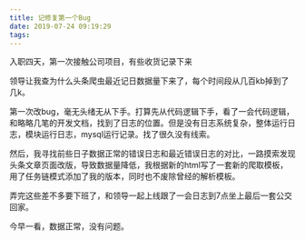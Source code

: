 ```yaml
---
title: 记修复第一个Bug
date: 2019-07-24 09:19:29
tags:
---
```

入职四天，第一次接触公司项目，有些收货记录下来

领导让我查为什么头条爬虫最近记日数据量下来了，每个时间段从几百kb掉到了几k。

第一次改bug，毫无头绪无从下手。打算先从代码逻辑下手，看了一会代码逻辑，和略略几笔的开发文档，找到了日志的位置。但是没有日志系统复杂，整体运行日志，模块运行日志，mysql运行记录。找了很久没有线索。

然后，我寻找前些日子数据正常的错误日志和最近错误日志的对比，一路摸索发现头条文章页面改版，导致数据量降低，我根据新的html写了一套新的爬取模板，用了任务链模式添加了我的版本，同时也不废除曾经的解析模板。

弄完这些差不多要下班了，和领导一起上线跟了一会日志到7点坐上最后一套公交回家。

今早一看，数据正常，没有问题。